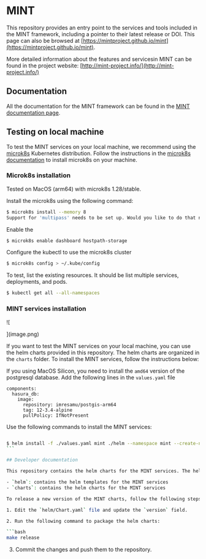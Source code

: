 # MINT

This repository provides an entry point to the services and tools included in the MINT framework, including a pointer to their latest release or DOI. This page can also be browsed at [https://mintproject.github.io/mint](https://mintproject.github.io/mint).

More detailed information about the features and servicesin MINT can be found in the project website: [http://mint-project.info/](http://mint-project.info/)

## Documentation

All the documentation for the MINT framework can be found in the [MINT documentation page](https://mintproject.readthedocs.io/en/latest/).

## Testing on local machine

To test the MINT services on your local machine, we recommend using the [microk8s](https://microk8s.io/) Kubernetes distribution. Follow the instructions in the [microk8s documentation](https://microk8s.io/#install-microk8s) to install microk8s on your machine.

### Microk8s installation

Tested on MacOS (arm64) with microk8s 1.28/stable.

Install the microk8s using the following command:

```bash
$ microk8s install --memory 8
Support for 'multipass' needs to be set up. Would you like to do that now? [y/N]: y
```

Enable the

```bash
$ microk8s enable dashboard hostpath-storage
```

Configure the kubectl to use the microk8s cluster

```bash
$ microk8s config > ~/.kube/config
```

To test, list the existing resources. It should be list multiple services, deployments, and pods.

```bash
$ kubectl get all --all-namespaces
```

### MINT services installation

![

](image.png)

If you want to test the MINT services on your local machine, you can use the helm charts provided in this repository. The helm charts are organized in the `charts` folder. To install the MINT services, follow the instructions below:

If you using MacOS Silicon, you need to install the `amd64` version of the postgresql database. Add the following lines in the `values.yaml` file

```
components:
  hasura_db:
    image:
      repository: imresamu/postgis-arm64
      tag: 12-3.4-alpine
      pullPolicy: IfNotPresent
```

Use the following commands to install the MINT services:

````bash

$ helm install -f ./values.yaml mint ./helm --namespace mint --create-namespace
```

## Developer documentation

This repository contains the helm charts for the MINT services. The helm charts are used to deploy the services in a Kubernetes cluster. The helm charts are organized in the following folders:

- `helm`: contains the helm templates for the MINT services
- `charts`: contains the helm charts for the MINT services

To release a new version of the MINT charts, follow the following steps:

1. Edit the `helm/Chart.yaml` file and update the `version` field.

2. Run the following command to package the helm charts:

```bash
make release
````

3. Commit the changes and push them to the repository.
